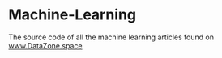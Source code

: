 # Machine-Learning
The source code of all the machine learning articles found on www.DataZone.space

